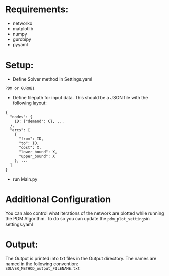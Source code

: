 # Requirements:
- networkx
- matplotlib
- numpy 
- gurobipy
- pyyaml

# Setup:
- Define Solver method in Settings.yaml
```
PDM or GUROBI

```

- Define filepath for input data. This should be a JSON file with the following layout:
```
{
  "nodes": {
    ID: {"demand": C}, ...
  },
  "arcs": [
    {
      "from": ID,
      "to": ID,
      "cost": X,
      "lower_bound": X,
      "upper_bound": X
    }, ...
  ]
}

```
- run Main.py

# Additional Configuration
You can also control what iterations of the network are plotted while running the PDM Algorithm. To do so you can update the ```pdm_plot_settings```in settings.yaml

# Output:
The Output is printed into txt files in the Output directory. The names are named in the following convention:
<br>
```SOLVER_METHOD_output_FILENAME.txt```
